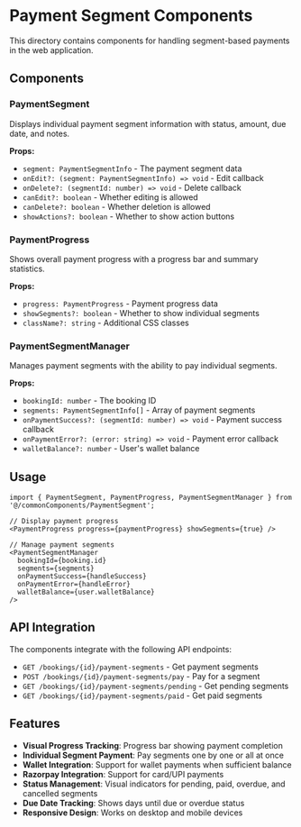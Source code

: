 # Payment Segment Components

This directory contains components for handling segment-based payments in the web application.

## Components

### PaymentSegment

Displays individual payment segment information with status, amount, due date, and notes.

**Props:**

- `segment: PaymentSegmentInfo` - The payment segment data
- `onEdit?: (segment: PaymentSegmentInfo) => void` - Edit callback
- `onDelete?: (segmentId: number) => void` - Delete callback
- `canEdit?: boolean` - Whether editing is allowed
- `canDelete?: boolean` - Whether deletion is allowed
- `showActions?: boolean` - Whether to show action buttons

### PaymentProgress

Shows overall payment progress with a progress bar and summary statistics.

**Props:**

- `progress: PaymentProgress` - Payment progress data
- `showSegments?: boolean` - Whether to show individual segments
- `className?: string` - Additional CSS classes

### PaymentSegmentManager

Manages payment segments with the ability to pay individual segments.

**Props:**

- `bookingId: number` - The booking ID
- `segments: PaymentSegmentInfo[]` - Array of payment segments
- `onPaymentSuccess?: (segmentId: number) => void` - Payment success callback
- `onPaymentError?: (error: string) => void` - Payment error callback
- `walletBalance?: number` - User's wallet balance

## Usage

```tsx
import { PaymentSegment, PaymentProgress, PaymentSegmentManager } from '@/commonComponents/PaymentSegment';

// Display payment progress
<PaymentProgress progress={paymentProgress} showSegments={true} />

// Manage payment segments
<PaymentSegmentManager
  bookingId={booking.id}
  segments={segments}
  onPaymentSuccess={handleSuccess}
  onPaymentError={handleError}
  walletBalance={user.walletBalance}
/>
```

## API Integration

The components integrate with the following API endpoints:

- `GET /bookings/{id}/payment-segments` - Get payment segments
- `POST /bookings/{id}/payment-segments/pay` - Pay for a segment
- `GET /bookings/{id}/payment-segments/pending` - Get pending segments
- `GET /bookings/{id}/payment-segments/paid` - Get paid segments

## Features

- **Visual Progress Tracking**: Progress bar showing payment completion
- **Individual Segment Payment**: Pay segments one by one or all at once
- **Wallet Integration**: Support for wallet payments when sufficient balance
- **Razorpay Integration**: Support for card/UPI payments
- **Status Management**: Visual indicators for pending, paid, overdue, and cancelled segments
- **Due Date Tracking**: Shows days until due or overdue status
- **Responsive Design**: Works on desktop and mobile devices
